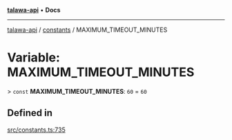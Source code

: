 [**talawa-api**](../../README.md) • **Docs**

***

[talawa-api](../../modules.md) / [constants](../README.md) / MAXIMUM\_TIMEOUT\_MINUTES

# Variable: MAXIMUM\_TIMEOUT\_MINUTES

\> `const` **MAXIMUM\_TIMEOUT\_MINUTES**: `60` = `60`

## Defined in

[src/constants.ts:735](https://github.com/PalisadoesFoundation/talawa-api/blob/f4877b986932181336f42a7336754de05976cd97/src/constants.ts#L735)
